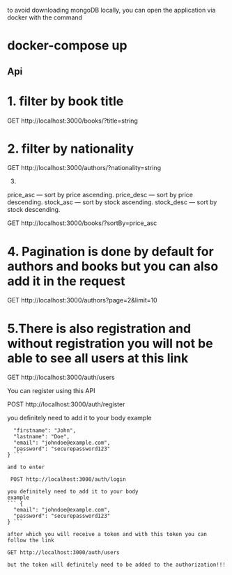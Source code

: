 
to avoid downloading mongoDB locally, you can open the application via docker with the command

# docker-compose up

## Api

# 1. filter by book title
GET http://localhost:3000/books/?title=string


# 2.  filter by nationality
GET http://localhost:3000/authors/?nationality=string

3. 
price_asc — sort by price ascending.
price_desc — sort by price descending.
stock_asc — sort by stock ascending.
stock_desc — sort by stock descending.

GET http://localhost:3000/books/?sortBy=price_asc

# 4. Pagination is done by default for authors and books but you can also add it in the request

GET http://localhost:3000/authors?page=2&limit=10

# 5.There is also registration and without registration you will not be able to see all users at this link

GET http://localhost:3000/auth/users

You can register using this API

POST http://localhost:3000/auth/register


you definitely need to add it to your body 
example
``` {
  "firstname": "John",
  "lastname": "Doe",
  "email": "johndoe@example.com",
  "password": "securepassword123"
} ```

and to enter

 POST http://localhost:3000/auth/login

you definitely need to add it to your body 
example
``` {
  "email": "johndoe@example.com",
  "password": "securepassword123"
} ```

after which you will receive a token and with this token you can follow the link

GET http://localhost:3000/auth/users

but the token will definitely need to be added to the authorization!!!
